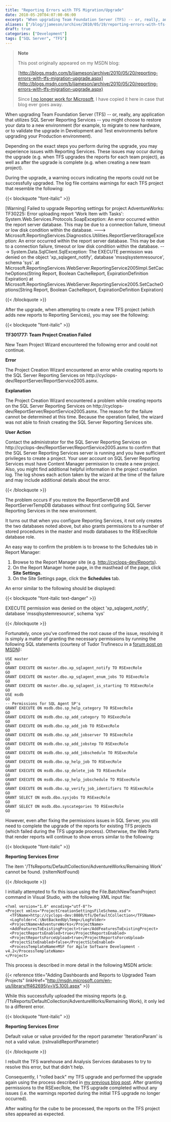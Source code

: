 ```yaml
---
title: "Reporting Errors with TFS Migration/Upgrade"
date: 2010-05-20T04:07:00-06:00
excerpt: "When upgrading Team Foundation Server (TFS) -- or, really, any application that utilizes SQL Server Reporting Services -- you might choose to restore your data to a new environment (for example, to migrate to new hardware, or to validate the upgrade in..."
aliases: ["/blog/jjameson/archive/2010/05/19/reporting-errors-with-tfs-migration-upgrade.aspx", "/blog/jjameson/archive/2010/05/20/reporting-errors-with-tfs-migration-upgrade.aspx"]
draft: true
categories: ["Development"]
tags: ["SQL Server", "TFS"]
---
```


> **Note**
>
> This post originally appeared on my MSDN blog:
>
> [http://blogs.msdn.com/b/jjameson/archive/2010/05/20/reporting-errors-with-tfs-migration-upgrade.aspx](http://blogs.msdn.com/b/jjameson/archive/2010/05/20/reporting-errors-with-tfs-migration-upgrade.aspx)
>
> Since 			[I no longer work for Microsoft](/blog/jjameson/2011/09/02/last-day-with-microsoft), I have copied it here in case that  			blog ever goes away.

When upgrading Team Foundation Server (TFS) -- or, really, any application  	that utilizes SQL Server Reporting Services -- you might choose to restore your  	data to a new environment (for example, to migrate to new hardware, or to validate  	the upgrade in Development and Test environments before upgrading your Production  	environment).

Depending on the exact steps you perform during the upgrade, you may experience  	issues with Reporting Services. These issues may occur during the upgrade (e.g.  	when TFS upgrades the reports for each team project), as well as after the upgrade  	is complete (e.g. when creating a new team project).

During the upgrade, a warning occurs indicating the reports could not be  	successfully upgraded. The log file contains warnings for each TFS project that  	resemble the following:

{{< blockquote "font-italic" >}}

[Warning] Failed to upgrade Reporting settings for project AdventureWorks:  		TF30225: Error uploading report 'Work Item with Tasks': System.Web.Services.Protocols.SoapException:  		An error occurred within the report server database. This may be due to  		a connection failure, timeout or low disk condition within the database.  		---&gt; Microsoft.ReportingServices.Diagnostics.Utilities.ReportServerStorageException:  		An error occurred within the report server database. This may be due to  		a connection failure, timeout or low disk condition within the database.  		---&gt; System.Data.SqlClient.SqlException: The EXECUTE permission was denied  		on the object 'xp\_sqlagent\_notify', database 'mssqlsystemresource', schema  		'sys'.
at Microsoft.ReportingServices.WebServer.ReportingService2005Impl.SetCacheOptions(String  		Report, Boolean CacheReport, ExpirationDefinition Expiration)
at Microsoft.ReportingServices.WebServer.ReportingService2005.SetCacheOptions(String  		Report, Boolean CacheReport, ExpirationDefinition Expiration)

{{< /blockquote >}}

After the upgrade, when attempting to create a new TFS project (which adds  	new reports to Reporting Services), you may see the following:

{{< blockquote "font-italic" >}}

**TF301777: Team Project Creation Failed**

New Team Project Wizard encountered the following error and could not  		continue.

**Error**

The Project Creation Wizard encountered an error  		while creating reports to the SQL Server Reporting Services on http://cyclops-dev/ReportServer/ReportService2005.asmx.

**Explanation**

The Project Creation Wizard encountered a problem while creating reports  		on the SQL Server Reporting Services on http://cyclops-dev/ReportServer/ReportService2005.asmx.  		The reason for the failure cannot be determined at this time. Because the  		operation failed, the wizard was not able to finish creating the SQL Server  		Reporting Services site.

**User Action**

Contact the administrator for the SQL Server Reporting Services on http://cyclops-dev/ReportServer/ReportService2005.asmx  		to confirm that the SQL Server Reporting Services server is running and  		you have sufficient privileges to create a project. Your user account on  		SQL Server Reporting Services must have Content Manager permission to create  		a new project. Also, you might find additional helpful information in the  		project creation log. The log shows each action taken by the wizard at the  		time of the failure and may include additional details about the error.

{{< /blockquote >}}

The problem occurs if you restore the ReportServerDB and ReportServerTempDB  	databases without first configuring SQL Server Reporting Services in the new  	environment.

It turns out that when you configure Reporting Services, it not only creates  	the two databases noted above, but also grants permissions to a number of stored  	procedures in the master and msdb databases to the RSExecRole database role.

An easy way to confirm the problem is to browse to the Schedules tab in Report  	Manager:

1. Browse to the Report Manager site (e.g.
   [http://cyclops-dev/Reports](http://cyclops-dev/Reports)).
2. On the Report Manager home page, in the masthead of the page, click
   **Site Settings**.
3. On the Site Settings page, click the **Schedules** tab.

An error similar to the following should be displayed:

{{< blockquote "font-italic text-danger" >}}

EXECUTE permission was denied on the object 'xp\_sqlagent\_notify', database 'mssqlsystemresource', schema 'sys'

{{< /blockquote >}}

Fortunately, once you've confirmed the root cause of the issue, resolving  	it is simply a matter of granting the necessary permissions by running the following  	SQL statements (courtesy of Tudor Trufinescu in a 	[forum post on MSDN](http://social.msdn.microsoft.com/forums/en-US/sqlreportingservices/thread/444c3bab-985b-40a0-8362-2742df1a6577/)):

```
USE master
GO
GRANT EXECUTE ON master.dbo.xp_sqlagent_notify TO RSExecRole
GO
GRANT EXECUTE ON master.dbo.xp_sqlagent_enum_jobs TO RSExecRole
GO
GRANT EXECUTE ON master.dbo.xp_sqlagent_is_starting TO RSExecRole
GO
USE msdb
GO
-- Permissions for SQL Agent SP's
GRANT EXECUTE ON msdb.dbo.sp_help_category TO RSExecRole
GO
GRANT EXECUTE ON msdb.dbo.sp_add_category TO RSExecRole
GO
GRANT EXECUTE ON msdb.dbo.sp_add_job TO RSExecRole
GO
GRANT EXECUTE ON msdb.dbo.sp_add_jobserver TO RSExecRole
GO
GRANT EXECUTE ON msdb.dbo.sp_add_jobstep TO RSExecRole
GO
GRANT EXECUTE ON msdb.dbo.sp_add_jobschedule TO RSExecRole
GO
GRANT EXECUTE ON msdb.dbo.sp_help_job TO RSExecRole
GO
GRANT EXECUTE ON msdb.dbo.sp_delete_job TO RSExecRole
GO
GRANT EXECUTE ON msdb.dbo.sp_help_jobschedule TO RSExecRole
GO
GRANT EXECUTE ON msdb.dbo.sp_verify_job_identifiers TO RSExecRole
GO
GRANT SELECT ON msdb.dbo.sysjobs TO RSExecRole
GO
GRANT SELECT ON msdb.dbo.syscategories TO RSExecRole
GO
```

However, even after fixing the permissions issues in SQL Server, you still  	need to complete the upgrade of the reports for existing TFS projects (which  	failed during the TFS upgrade process). Otherwise, the Web Parts that render  	reports will continue to show errors similar to the following:

{{< blockquote "font-italic" >}}

**Reporting Services Error**

The item '/TfsReports/DefaultCollection/AdventureWorks/Remaining  		Work' cannot be found. (rsItemNotFound)

{{< /blockquote >}}

I initially attempted to fix this issue using the File.BatchNewTeamProject  	command in Visual Studio, with the following XML input file:

```
<?xml version="1.0" encoding="utf-8"?>
<Project xmlns="ProjectCreationSettingsFileSchema.xsd">
  <TFSName>http://cyclops-dev:8080/tfs/DefaultCollection</TFSName>
  <LogFolder>C:\NotBackedUp\Temp</LogFolder>
  <ProjectName>AdventureWorks</ProjectName>
  <AddFeaturesToExistingProject>true</AddFeaturesToExistingProject>
  <ProjectReportsEnabled>true</ProjectReportsEnabled>
  <ProjectReportsForceUpload>true</ProjectReportsForceUpload>
  <ProjectSiteEnabled>false</ProjectSiteEnabled>
  <ProcessTemplateName>MSF for Agile Software Development - v4.2</ProcessTemplateName>
</Project>
```

This process is described in more detail in the following MSDN article:

{{< reference title="Adding Dashboards and Reports to Upgraded Team Projects" linkHref="http://msdn.microsoft.com/en-us/library/ff462695(v=VS.100).aspx" >}}

While this successfully uploaded the missing reports (e.g. /TfsReports/DefaultCollection/AdventureWorks/Remaining  	Work), it only led to a different error.

{{< blockquote "font-italic" >}}

**Reporting Services Error**

Default value or value provided for the report parameter  		'IterationParam' is not a valid value. (rsInvalidReportParameter)

{{< /blockquote >}}

I rebuilt the TFS warehouse and Analysis Services databases to try to resolve  	this error, but that didn't help.

Consequently, I "rolled back" my TFS upgrade and performed the upgrade again  	using the process described in 	[my previous blog post](/blog/jjameson/2010/05/20/performing-a-do-over-with-tfs-2010-upgrade). After granting permissions to the RSExecRole, the  	TFS upgrade completed without any issues (i.e. the warnings reported during  	the initial TFS upgrade no longer occurred).

After waiting for the cube to be processed, the reports on the TFS project  	sites appeared as expected.

